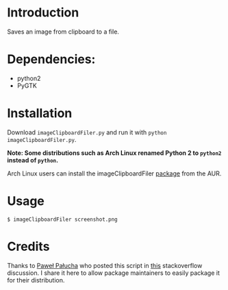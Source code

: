 # Introduction

Saves an image from clipboard to a file. 

# Dependencies:

* python2
* PyGTK

# Installation

Download `imageClipboardFiler.py` and run it with `python imageClipboardFiler.py`.

**Note: Some distributions such as Arch Linux renamed Python 2 to `python2` instead of `python`.**

Arch Linux users can install the imageClipboardFiler [package](https://aur.archlinux.org/packages/imageclipboardfiler-git/) from the AUR.

# Usage
```
$ imageClipboardFiler screenshot.png
```

# Credits

Thanks to [Paweł Pałucha](http://stackoverflow.com/users/1624500/pawe%c5%82-pa%c5%82ucha) who posted this script in [this](http://stackoverflow.com/questions/6841532/linux-image-from-clipboard) stackoverflow discussion. I share it here to allow package maintainers to easily package it for their distribution.
